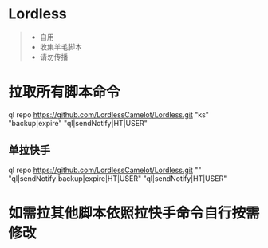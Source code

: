 # Lordless
> * 自用 
> * 收集羊毛脚本    
> * 请勿传播  

# **拉取所有脚本命令**  
ql repo https://github.com/LordlessCamelot/Lordless.git "ks" "backup|expire" "ql|sendNotify|HT|USER"  
## 单拉快手  
ql repo https://github.com/LordlessCamelot/Lordless.git "" "ql|sendNotify|backup|expire|HT|USER" "ql|sendNotify|HT|USER"

# 如需拉其他脚本依照拉快手命令自行按需修改
